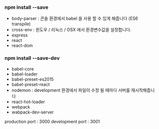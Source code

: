 ### npm install --save
 - body-parser : 콘솔 환경에서 babel 을 사용 할 수 있게 해줍니다 (ES6 transpile)
 - cross-env : 윈도우 / 리눅스 / OSX 에서 환경변수값을 설정합니다.
 - express
 - react
 - react-dom

### npm install --save-dev
 - babel-core
 - babel-loader
 - babel-preset-es2015
 - babel-preset-react
 - nodemon : development 환경에서 파일이 수정 될 때마다 서버를 재시작해줍니다
 - react-hot-loader
 - webpack
 - wabpack-dev-server


production port 	: 3000
development port	: 3001
